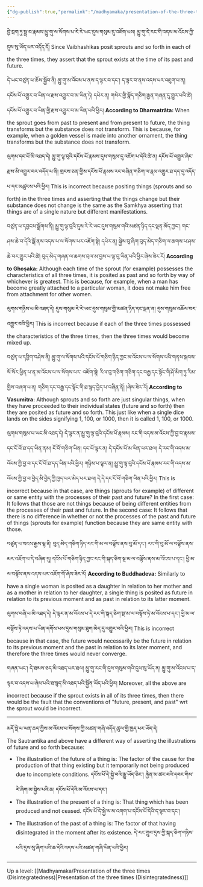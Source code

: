 ```yaml
---
{"dg-publish":true,"permalink":"/madhyamaka/presentation-of-the-three-times-lower-schools-tendarwa/"}
---
```


བྱེ་བྲག་ཏུ་སྨྲ་བ་རྣམས་མྱུ་གུ་ལ་སོགས་པ་རེ་རེ་ཡང་དུས་གསུམ་དུ་འཇོག་པས། མྱུ་གུ་དེ་རང་གི་འདས་མ་འོངས་ཀྱི་དུས་སུ་ཡོད་པར་འདོད་དོ། 
Since Vaibhashikas posit sprouts and so forth in each of the three times, they assert that the sprout exists at the time of its past and future.

དེ་ཡང་བཙུན་པ་ཆོས་སྐྱོབ་ནི། མྱུ་གུ་མ་འོངས་པ་ནས་ད་ལྟར་བ་དང༌། ད་ལྟར་བ་ནས་འདས་པར་འཇུག་པ་ན། དངོས་པོ་འགྱུར་བ་ཡིན་ལ་རྫས་འགྱུར་བ་མ་ཡིན་ཏེ།
དཔེར་ན། གསེར་གྱི་སྣོད་གཅིག་རྒྱན་གཞན་དུ་གྱུར་པའི་ཚེ། དངོས་པོ་འགྱུར་བ་ཡིན་གྱི་རྫས་འགྱུར་བ་མ་ཡིན་པའི་ཕྱིར།
**According to Dharmatrāta:** When the sprout goes from past to present and from present to future, the thing transforms but the substance does not transform. This is because, for example, when a golden vessel is made into another ornament, the thing transforms but the substance does not transform.

ལུགས་དང་པོ་མི་འཐད་དེ། མྱུ་གུ་ལྟ་བུའི་དངོས་པོ་རྣམས་དུས་གསུམ་དུ་འཇོག་པ་དེའི་ཚེ་ན། དངོས་པོ་འགྱུར་ཞིང་རྫས་མི་འགྱུར་བར་འདོད་པ་ནི། 
གྲངས་ཅན་གྱིས་དངོས་པོ་རྣམས་རང་བཞིན་གཅིག་ལ་རྣམ་འགྱུར་ཐ་དད་དུ་འདོད་པ་དང་མཚུངས་པའི་ཕྱིར།
This is incorrect because positing things (sprouts and so forth) in the three times and asserting that the things change but their substance does not change is the same as the Samkhya asserting that things are of a single nature but different manifestations.

བཙུན་པ་དབྱངས་སྒྲོགས་ནི། མྱུ་གུ་ལྟ་བུའི་དུས་རེ་རེ་ཡང་དུས་གསུམ་གའི་མཚན་ཉིད་དང་ལྡན་མོད་ཀྱང༌། གང་ཤས་ཆེ་བ་དེའི་སྒོ་ནས་འདས་པ་ལ་སོགས་པར་འཇོག་སྟེ། དཔེར་ན། སྐྱེས་བུ་ཞིག་བུད་མེད་གཅིག་ལ་ཆགས་པ་ཤས་ཆེ་བར་གྱུར་པའི་ཚེ། བུད་མེད་གཞན་ལ་ཆགས་བྲལ་མ་བྱས་པ་ལྟ་བུ་ཡིན་པའི་ཕྱིར་ཞེས་ཟེར་རོ། 
**According to Ghoṣaka:** Although each time of the sprout (for example) possesses the characteristics of all three times, it is posited as past and so forth by way of whichever is greatest. This is because, for example, when a man has become greatly attached to a particular woman, it does not make him free from attachment for other women.

ལུགས་གཉིས་པ་མི་འཐད་དེ། དུས་གསུམ་རེ་རེ་ཡང་དུས་གསུམ་གྱི་མཚན་ཉིད་དང་ལྡན་ན། དུས་གསུམ་འཆོལ་བར་འགྱུར་བའི་ཕྱིར། 
This is incorrect because if each of the three times possessed the characteristics of the three times, then the three times would become mixed up.

བཙུན་པ་དབྱིག་བཤེས་ནི། མྱུ་གུ་ལ་སོགས་པའི་དངོས་པོ་གཅིག་ཉིད་ཀྱང་མ་འོངས་པ་ལ་སོགས་པའི་གནས་སྐབས་སོ་སོར་ཕྱིན་པ་ན་མ་འོངས་པ་ལ་སོགས་པར་
འཇོག་སྟེ། རིལ་བུ་གཅིག་གཅིག་དང་བརྒྱ་དང་སྟོང་གི་ཤོ་མིག་ཏུ་རིམ་གྱིས་བཞག་པ་ན། གཅིག་དང་བརྒྱ་དང་སྟོང་གི་ཐ་སྙད་བྱེད་པ་བཞིན་ནོ། །ཞེས་ཟེར་རོ།
**According to Vasumitra:** Although sprouts and so forth are just singular things, when they have proceeded to their individual states (future and so forth) then they are posited as future and so forth. This just like when a single dice lands on the sides signifying 1, 100, or 1000, then it is called 1, 100, or 1000.

ལུགས་གསུམ་པ་ཡང་མི་འཐད་དེ། དེ་ལྟར་ན་མྱུ་གུ་ལྟ་བུའི་དངོས་པོ་རྣམས། རང་གི་འདས་མ་འོངས་ཀྱི་བྱ་བ་རྣམས་དང་ངོ་བོ་ཐ་དད་ཡིན་ནམ། ངོ་བོ་གཅིག་ཡིན། 
དང་པོ་ལྟར་ན། དེ་དངོས་པོ་མ་ཡིན་པར་ཐལ། དེ་རང་གི་འདས་མ་འོངས་ཀྱི་བྱ་བ་དང་ངོ་བོ་ཐ་དད་ཡིན་པའི་ཕྱིར། 
གཉིས་པ་ལྟར་ན། མྱུ་གུ་ལྟ་བུའི་དངོས་པོ་རྣམས་རང་གི་འདས་མ་འོངས་ཀྱི་བྱ་བ་བྱེད་མི་བྱེད་ཀྱི་ཁྱད་པར་མེད་པར་ཐལ། དེ་དེ་དང་ངོ་བོ་གཅིག་ཡིན་པའི་ཕྱིར། 
This is incorrect because in that case, are things (sprouts for example) of different or same entity with the processes of their past and future?
In the first case: It follows that those are not things because of being different entities from the processes of their past and future.
In the second case: It follows that there is no difference in whether or not the processes of the past and future of things (sprouts for example) function because they are same entity with those.

བཙུན་པ་སངས་རྒྱས་ལྷ་ནི། བུད་མེད་གཅིག་ཉིད་རང་གི་མ་ལ་བལྟོས་ནས་བུ་མོ་དང༌། རང་གི་བུ་མོ་ལ་བལྟོས་ནས་མར་འཇོག་པ་དེ་བཞིན་དུ། 
དངོས་པོ་གཅིག་ཉིད་ཀྱང་རང་གི་སྐད་ཅིག་སྔ་མ་ལ་བལྟོས་ནས་མ་འོངས་པ་དང༌། ཕྱི་མ་ལ་བལྟོས་ནས་འདས་པར་འཇོག་གོ་ཞེས་ཟེར་རོ།
**According to Buddhadeva:** Similarly to have a single woman is posited as a daughter in relation to her mother and as a mother in relation to her daughter, a single thing is posited as future in relation to its previous moment and as past in relation to its latter moment.

ལུགས་བཞི་པ་མི་འཐད་དེ། དེ་ལྟར་ན་མ་འོངས་པ་དེ་རང་གི་སྐད་ཅིག་སྔ་མ་ལ་བལྟོས་ཏེ་མ་འོངས་པ་དང༌། 
ཕྱི་མ་ལ་བལྟོས་ཏེ་འདས་པ་ཡིན་དགོས་པས་དུས་གསུམ་ཐུག་མེད་དུ་འགྱུར་བའི་ཕྱིར།
This is incorrect because in that case, the future would necessarily be the future in relation to its previous moment and the past in relation to its later moment, and therefore the three times would never converge.

གཞན་ཡང༌། དེ་ཐམས་ཅད་མི་འཐད་པར་ཐལ། མྱུ་གུ་རང་གི་དུས་གསུམ་གའི་དུས་སུ་ཡོད་ན། 
མྱུ་གུ་མ་འོངས་པ་ད་ལྟར་བ་འདས་པ་ཞེས་པའི་ཐ་སྙད་མི་འཐད་པའི་སྐྱོན་ཡོད་པའི་ཕྱིར།
Moreover, all the above are incorrect because if the sprout exists in all of its three times, then there would be the fault that the conventions of "future, present, and past" wrt the sprout would be incorrect.

---
མདོ་སྡེ་པ་ཡན་ཆད་ཀྱིས་མ་འོངས་པ་སོགས་ཀྱི་མཚན་གཞི་འདོད་ཚུལ་གྱི་ཁྱད་པར་ཡོད་དེ།   
The Sautrantika and above have a different way of asserting the illustrations of future and so forth because:
- The illustration of the future of a thing is: The factor of the cause for the production of that thing existing but it temporarily not being produced due to incomplete conditions. 
  དངོས་པོ་དེ་སྐྱེ་བའི་རྒྱུ་ཡོད་ཅིང༌། རྐྱེན་མ་ཚང་བའི་དབང་གིས་རེ་ཞིག་མ་སྐྱེས་པའི་ཆ། དངོས་པོ་དེའི་མ་འོངས་པ་དང༌།
- The illustration of the present of a thing is: That thing which has been produced and not ceased.
  དངོས་པོ་དེ་སྐྱེ་ལ་མ་འགག་པ་དངོས་པོ་དེའི་ད་ལྟར་བ་དང༌།
- The illustration of the past of a thing is: The factor of that having disintegrated in the moment after its existence. དེ་རང་གྲུབ་དུས་ཀྱི་སྐད་ཅིག་གཉིས་པའི་དུས་སུ་ཞིག་པའི་ཆ་དེའི་འདས་པའི་མཚན་གཞི་ཡིན་པའི་ཕྱིར།


---
Up a level: [[Madhyamaka/Presentation of the three times (Disintegratedness)\|Presentation of the three times (Disintegratedness)]]